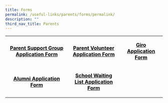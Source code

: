 ```yaml
---
title: Forms
permalink: /useful-links/parents/forms/permalink/
description: ""
third_nav_title: Parents
---
```

<table width="651">
<tbody>
<tr>
<td width="280" style="text-align: center;">
<p><span style="color: #000000;"><a target="_blank" href="https://form.gov.sg/61a5753de6d4250013fdef77" style="color: #000000;"><strong>Parent Support Group Application Form</strong></a></span></p>
</td>
<td width="206" style="text-align: center;">
<p><span style="color: #000000;"><a target="_blank" href="https://form.gov.sg/64d596987c3c4600110ed7d7" style="color: #000000;"><strong>Parent Volunteer Application Form</strong></a></span></p>
</td>
<td width="156" style="text-align: center;">
<p><span style="color: #000000;"><a target="_blank" href="https://moe-shuqunpri-staging.netlify.app/files/forms/GIRO_Form.pdf" style="color: #000000;"><strong>Giro Application Form</strong></a></span></p>
</td>
</tr>
<tr>
<td width="280" style="text-align: center;">
<p><span style="color: #000000;"><a target="_blank" href="https://moe-shuqunpri-staging.netlify.app/files/forms/Alumni_Form.pdf" style="color: #000000;"><strong>Alumni Application Form</strong></a></span></p>
</td>
<td width="206" style="text-align: center;">
<p><span style="color: #000000;"><a target="_blank" href="https://form.gov.sg/62ccd02bc4c917001335b51d" style="color: #000000;"><strong>School Waiting List Application Form</strong></a></span></p>
</td>
<td width="156" style="text-align: center;">
<p>&nbsp;</p>
</td>
</tr>
</tbody>
</table>